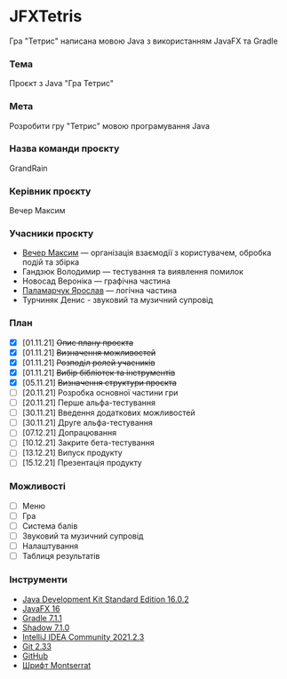 # JFXTetris
Гра "Тетрис" написана мовою Java з використанням JavaFX та Gradle

### Тема
Проєкт з Java "Гра Тетрис"
### Мета
Розробити гру "Тетрис" мовою програмування Java
### Назва команди проєкту
GrandRain
### Керівник проєкту
Вечер Максим
### Учасники проєкту
 - [Вечер Максим](https://github.com/Ieeht) — організація взаємодії з користувачем, обробка подій та збірка
 - Гандзюк Володимир — тестування та виявлення помилок
 - Новосад Вероніка — графічна частина
 - [Паламарчук Ярослав](https://github.com/dripthugger) — логічна частина
 - Турчиняк Денис - звуковий та музичний супровід
### План
 - [x] [01.11.21] ~~Опис плану проєкта~~
 - [x] [01.11.21] ~~Визначення можливостей~~
 - [x] [01.11.21] ~~Розподіл ролей учасників~~
 - [x] [01.11.21] ~~Вибір бібліотек та інструментів~~
 - [x] [05.11.21] ~~Визначення структури проєкта~~
 - [ ] [20.11.21] Розробка основної частини гри
 - [ ] [20.11.21] Перше альфа-тестування
 - [ ] [30.11.21] Введення додаткових можливостей
 - [ ] [30.11.21] Друге альфа-тестування
 - [ ] [07.12.21] Допрацювання
 - [ ] [10.12.21] Закрите бета-тестування
 - [ ] [13.12.21] Випуск продукту
 - [ ] [15.12.21] Презентація продукту
### Можливості
- [ ] Меню
- [ ] Гра
- [ ] Система балів
- [ ] Звуковий та музичний супровід
- [ ] Налаштування
- [ ] Таблиця результатів
### Інструменти
- [Java Development Kit Standard Edition 16.0.2](https://www.oracle.com/java/technologies/javase/jdk16-archive-downloads.html)
- [JavaFX 16](https://gluonhq.com/products/javafx)
- [Gradle 7.1.1](https://github.com/gradle/gradle)
- [Shadow 7.1.0](https://plugins.gradle.org/plugin/com.github.johnrengelman.shadow)
- [IntelliJ IDEA Community 2021.2.3](https://www.jetbrains.com/ru-ru/idea)
- [Git 2.33](https://github.com/git/git)
- [GitHub](https://github.com)
- [Шрифт Montserrat](https://fonts.google.com/specimen/Montserrat)
